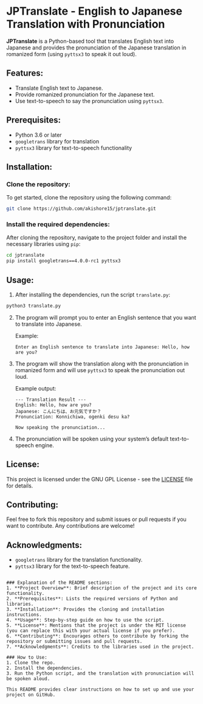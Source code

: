 

# JPTranslate - English to Japanese Translation with Pronunciation

**JPTranslate** is a Python-based tool that translates English text into Japanese and provides the pronunciation of the Japanese translation in romanized form (using `pyttsx3` to speak it out loud).

## Features:
- Translate English text to Japanese.
- Provide romanized pronunciation for the Japanese text.
- Use text-to-speech to say the pronunciation using `pyttsx3`.

## Prerequisites:
- Python 3.6 or later
- `googletrans` library for translation
- `pyttsx3` library for text-to-speech functionality

## Installation:

### Clone the repository:
To get started, clone the repository using the following command:

```bash
git clone https://github.com/akishore15/jptranslate.git
```

### Install the required dependencies:
After cloning the repository, navigate to the project folder and install the necessary libraries using `pip`:

```bash
cd jptranslate
pip install googletrans==4.0.0-rc1 pyttsx3
```
## Usage:

1. After installing the dependencies, run the script `translate.py`:

```bash
python3 translate.py
```

2. The program will prompt you to enter an English sentence that you want to translate into Japanese.
   
   Example:
   
   ```
   Enter an English sentence to translate into Japanese: Hello, how are you?
   ```

3. The program will show the translation along with the pronunciation in romanized form and will use `pyttsx3` to speak the pronunciation out loud.

   Example output:

   ```
   --- Translation Result ---
   English: Hello, how are you?
   Japanese: こんにちは、お元気ですか？
   Pronunciation: Konnichiwa, ogenki desu ka?

   Now speaking the pronunciation...
   ```

4. The pronunciation will be spoken using your system’s default text-to-speech engine.

## License:
This project is licensed under the GNU GPL License - see the [LICENSE](LICENSE) file for details.

## Contributing:
Feel free to fork this repository and submit issues or pull requests if you want to contribute. Any contributions are welcome!

## Acknowledgments:
- `googletrans` library for the translation functionality.
- `pyttsx3` library for the text-to-speech feature.
```

### Explanation of the README sections:
1. **Project Overview**: Brief description of the project and its core functionality.
2. **Prerequisites**: Lists the required versions of Python and libraries.
3. **Installation**: Provides the cloning and installation instructions.
4. **Usage**: Step-by-step guide on how to use the script.
5. **License**: Mentions that the project is under the MIT license (you can replace this with your actual license if you prefer).
6. **Contributing**: Encourages others to contribute by forking the repository or submitting issues and pull requests.
7. **Acknowledgments**: Credits to the libraries used in the project.

### How to Use:
1. Clone the repo.
2. Install the dependencies.
3. Run the Python script, and the translation with pronunciation will be spoken aloud.

This README provides clear instructions on how to set up and use your project on GitHub.
